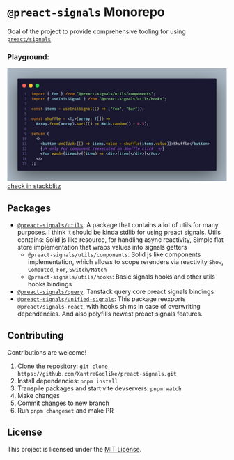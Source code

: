 # `@preact-signals` Monorepo

Goal of the project to provide comprehensive tooling for using [`preact/signals`](https://github.com/preactjs/signals)

### Playground:

[![image](./example.jpg) check in stackblitz](https://stackblitz.com/edit/vitejs-vite-h8ib6b?file=src%2FApp.tsx)

## Packages

- [`@preact-signals/utils`](./packages/utils): A package that contains a lot of utils for many purposes. I think it should be kinda stdlib for using preact signals. Utils contains: Solid js like resource, for handling async reactivity, Simple flat store implementation that wraps values into signals getters
  - `@preact-signals/utils/components`: Solid js like components implementation, which allows to scope rerenders via reactivity `Show`, `Computed`, `For`, `Switch/Match`
  - `@preact-signals/utils/hooks`: Basic signals hooks and other utils hooks bindings
- [`@preact-signals/query`](./packages/query): Tanstack query core preact signals bindings
- [`@preact-signals/unified-signals`](./packages/unified-signals/): This package reexports `@preact/signals-react`, with hooks shims in case of overwriting dependencies. And also polyfills newest preact signals features.

## Contributing

Contributions are welcome!

1. Clone the repository: `git clone https://github.com/XantreGodlike/preact-signals.git`
2. Install dependencies: `pnpm install`
3. Transpile packages and start vite devservers: `pnpm watch`
4. Make changes
5. Commit changes to new branch
6. Run `pnpm changeset` and make PR

## License

This project is licensed under the [MIT License](LICENSE).
